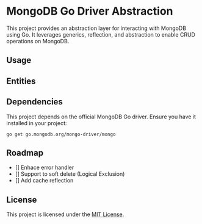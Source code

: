 # MongoDB Go Driver Abstraction

This project provides an abstraction layer for interacting with MongoDB using Go. It leverages generics, reflection, and abstraction to enable CRUD operations on MongoDB.

## Usage

## Entities

## Dependencies

This project depends on the official MongoDB Go driver. Ensure you have it installed in your project:

```shell
go get go.mongodb.org/mongo-driver/mongo
```

## Roadmap

- [] Enhace error handler
- [] Support to soft delete (Logical Exclusion)
- [] Add cache reflection

## License

This project is licensed under the [MIT License](LICENSE).
